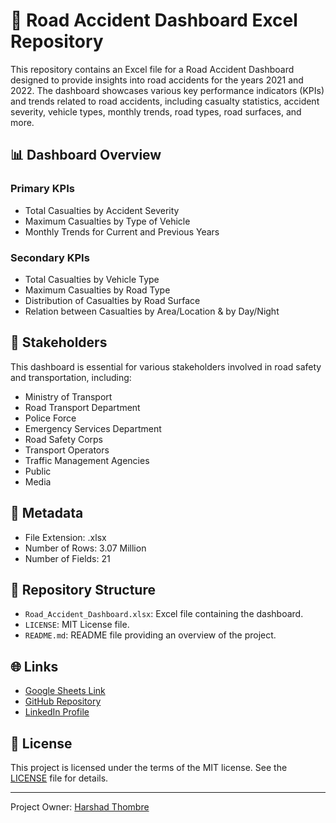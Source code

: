 # 🚗 Road Accident Dashboard Excel Repository

This repository contains an Excel file for a Road Accident Dashboard designed to provide insights into road accidents for the years 2021 and 2022. The dashboard showcases various key performance indicators (KPIs) and trends related to road accidents, including casualty statistics, accident severity, vehicle types, monthly trends, road types, road surfaces, and more.

## 📊 Dashboard Overview

### Primary KPIs
- Total Casualties by Accident Severity
- Maximum Casualties by Type of Vehicle
- Monthly Trends for Current and Previous Years

### Secondary KPIs
- Total Casualties by Vehicle Type
- Maximum Casualties by Road Type
- Distribution of Casualties by Road Surface
- Relation between Casualties by Area/Location & by Day/Night

## 📌 Stakeholders

This dashboard is essential for various stakeholders involved in road safety and transportation, including:
- Ministry of Transport
- Road Transport Department
- Police Force
- Emergency Services Department
- Road Safety Corps
- Transport Operators
- Traffic Management Agencies
- Public
- Media

## 📄 Metadata

- File Extension: .xlsx
- Number of Rows: 3.07 Million
- Number of Fields: 21

## 📁 Repository Structure

- `Road_Accident_Dashboard.xlsx`: Excel file containing the dashboard.
- `LICENSE`: MIT License file.
- `README.md`: README file providing an overview of the project.

## 🌐 Links

- [Google Sheets Link](https://docs.google.com/spreadsheets/d/10Qj6dQNuZh36s799Gv9t_eO5Tx8HvI_2aGq1so0GVos/edit#gid=292259099)
- [GitHub Repository](github.com/Harshad1025/Road_Accident_Dashboard_Excel)
- [LinkedIn Profile](https://www.linkedin.com/in/harshad-thombre-3a97bb280)

## 📝 License

This project is licensed under the terms of the MIT license. See the [LICENSE](LICENSE) file for details.

---

Project Owner: [Harshad Thombre](https://github.com/Harshad1025)
